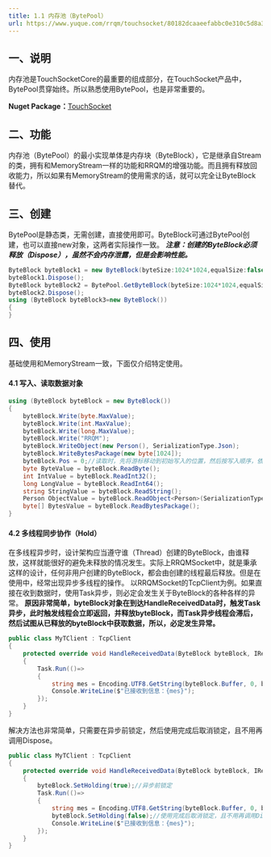 ```yaml
---
title: 1.1 内存池（BytePool）
url: https://www.yuque.com/rrqm/touchsocket/80182dcaaeefabbc0e310c5d8a3d7bac
---
```


<a name="BgEU7"></a>

## 一、说明

内存池是TouchSocketCore的最重要的组成部分，在TouchSocket产品中，BytePool贯穿始终。所以熟悉使用BytePool，也是非常重要的。

**Nuget Package：**[TouchSocket](https://www.nuget.org/packages/TouchSocket/) <a name="XdY6R"></a>

## 二、功能

内存池（BytePool）的最小实现单体是内存块（ByteBlock），它是继承自Stream的类，拥有和MemoryStream一样的功能和RRQM的增强功能。而且拥有释放回收能力，所以如果有MemoryStream的使用需求的话，就可以完全让ByteBlock替代。 <a name="V5Vnz"></a>

## 三、创建

BytePool是静态类，无需创建，直接使用即可。ByteBlock可通过BytePool创建，也可以直接new对象，这两者实际操作一致。
***注意：创建的ByteBlock必须释放（Dispose），虽然不会内存泄露，但是会影响性能。***

```csharp
ByteBlock byteBlock1 = new ByteBlock(byteSize:1024*1024,equalSize:false);
byteBlock1.Dispose();
ByteBlock byteBlock2 = BytePool.GetByteBlock(byteSize:1024*1024,equalSize:false);
byteBlock2.Dispose();
using (ByteBlock byteBlock3=new ByteBlock())
{
}
```

<a name="gtbSt"></a>

## 四、使用

基础使用和MemoryStream一致，下面仅介绍特定使用。 <a name="Qp8Ff"></a>

#### 4.1 写入、读取数据对象

```csharp
using (ByteBlock byteBlock = new ByteBlock())
{
    byteBlock.Write(byte.MaxValue);
    byteBlock.Write(int.MaxValue);
    byteBlock.Write(long.MaxValue);
    byteBlock.Write("RRQM");
    byteBlock.WriteObject(new Person(), SerializationType.Json);
    byteBlock.WriteBytesPackage(new byte[1024]);
    byteBlock.Pos = 0;//读取时，先将游标移动到初始写入的位置，然后按写入顺序，依次读取
    byte ByteValue = byteBlock.ReadByte();
    int IntValue = byteBlock.ReadInt32();
    long LongValue = byteBlock.ReadInt64();
    string StringValue = byteBlock.ReadString();
    Person ObjectValue = byteBlock.ReadObject<Person>(SerializationType.Json);
    byte[] BytesValue = byteBlock.ReadBytesPackage();
}
```

<a name="fRvlS"></a>

#### 4.2 多线程同步协作（Hold）

在多线程异步时，设计架构应当遵守谁（Thread）创建的ByteBlock，由谁释放，这样就能很好的避免未释放的情况发生。实际上RRQMSocket中，就是秉承这样的设计，任何非用户创建的ByteBlock，都会由创建的线程最后释放。但是在使用中，经常出现异步多线程的操作。
以RRQMSocket的TcpClient为例。如果直接在收到数据时，使用Task异步，则必定会发生关于ByteBlock的各种各样的异常。
**原因非常简单，byteBlock对象在到达HandleReceivedData时，触发Task异步，此时触发线程会立即返回，并释放byteBlock，而Task异步线程会滞后，然后试图从已释放的byteBlock中获取数据，所以，必定发生异常。**

```csharp
public class MyTClient : TcpClient
{
    protected override void HandleReceivedData(ByteBlock byteBlock, IRequestInfo requestInfo)
    {
        Task.Run(()=> 
        {
            string mes = Encoding.UTF8.GetString(byteBlock.Buffer, 0, byteBlock.Len);
            Console.WriteLine($"已接收到信息：{mes}");
        });
    }
}
```

解决方法也非常简单，只需要在异步前锁定，然后使用完成后取消锁定，且不用再调用Dispose。

```csharp
public class MyTClient : TcpClient
{
    protected override void HandleReceivedData(ByteBlock byteBlock, IRequestInfo requestInfo)
    {
        byteBlock.SetHolding(true);//异步前锁定
        Task.Run(()=> 
        {
            string mes = Encoding.UTF8.GetString(byteBlock.Buffer, 0, byteBlock.Len);
            byteBlock.SetHolding(false);//使用完成后取消锁定，且不用再调用Dispose
            Console.WriteLine($"已接收到信息：{mes}");
        });
    }
}
```
